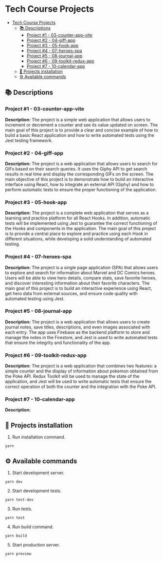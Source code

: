 # Tech Course Projects

- [Tech Course Projects](#tech-course-projects)
  - [📚 Descriptions](#-descriptions)
    - [Project #1 - 03-counter-app-vite](#project-1---03-counter-app-vite)
    - [Project #2 - 04-giff-app](#project-2---04-giff-app)
    - [Project #3 - 05-hook-app](#project-3---05-hook-app)
    - [Project #4 - 07-heroes-spa](#project-4---07-heroes-spa)
    - [Project #5 - 08-journal-app](#project-5---08-journal-app)
    - [Project #6 - 09-toolkit-redux-app](#project-6---09-toolkit-redux-app)
    - [Project #7 - 10-calendar-app](#project-7---10-calendar-app)
  - [🎹 Projects installation](#-projects-installation)
  - [⚙️ Available commands](#️-available-commands)

## 📚 Descriptions

### Project #1 - 03-counter-app-vite

**Description:**
The project is a simple web application that allows users to increment or decrement a counter and see its value updated on screen. The main goal of this project is to provide a clear and concise example of how to build a basic React application and how to write automated tests using the Jest testing framework.

### Project #2 - 04-giff-app

**Description:**
The project is a web application that allows users to search for GIFs based on their search queries. It uses the Giphy API to get search results in real time and display the corresponding GIFs on the screen. The main objective of this project is to demonstrate how to build an interactive interface using React, how to integrate an external API (Giphy) and how to perform automatic tests to ensure the proper functioning of the application.

### Project #3 - 05-hook-app

**Description:**
The project is a complete web application that serves as a learning and practice platform for all React Hooks. In addition, automatic tests will be implemented using Jest to guarantee the correct functioning of the Hooks and components in the application. The main goal of this project is to provide a central place to explore and practice using each Hook in different situations, while developing a solid understanding of automated testing.

### Project #4 - 07-heroes-spa

**Description:**
The project is a single page application (SPA) that allows users to explore and search for information about Marvel and DC Comics heroes. Users will be able to view hero details, compare stats, save favorite heroes, and discover interesting information about their favorite characters. The main goal of this project is to build an interactive experience using React, get hero data from external sources, and ensure code quality with automated testing using Jest.

### Project #5 - 08-journal-app

**Description:**
The project is a web application that allows users to create journal notes, save titles, descriptions, and even images associated with each entry. The app uses Firebase as the backend platform to store and manage the notes in the Firestore, and Jest is used to write automated tests that ensure the integrity and functionality of the app.

### Project #6 - 09-toolkit-redux-app

**Description:**
The project is a web application that combines two features: a simple counter and the display of information about pokemon obtained from the Poke API. Redux Toolkit will be used to manage the state of the application, and Jest will be used to write automatic tests that ensure the correct operation of both the counter and the integration with the Poke API.

### Project #7 - 10-calendar-app

**Description:**

## 🎹 Projects installation

1. Run installation command.

```
yarn
```

## ⚙️ Available commands

1. Start development server.

```
yarn dev
```

2. Start development tests.

```
yarn test-dev
```

3. Run tests.

```
yarn test
```

4. Run build command.

```
yarn build
```

5. Start production server.

```
yarn preview
```
